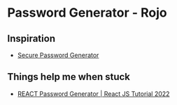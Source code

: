 # Password Generator - Rojo

## Inspiration

- [Secure Password Generator](https://passwordsgenerator.net)

## Things help me when stuck

- [REACT Password Generator | React JS Tutorial 2022](https://www.youtube.com/watch?v=-BF-LSBrguw)
